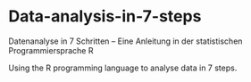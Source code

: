 # Data-analysis-in-7-steps
Datenanalyse in 7 Schritten – Eine Anleitung in der statistischen Programmiersprache R

Using the R programming language to analyse data in 7 steps.
